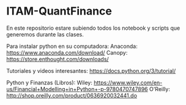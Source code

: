 # ITAM-QuantFinance

En este repositorio estare subiendo todos los notebook y scripts que generemos durante las clases.

Para instalar python en su computadora:
  Anaconda:  https://www.anaconda.com/download/
  Canopy:    https://store.enthought.com/downloads/
 
Tutoriales y videos interesantes:
  https://docs.python.org/3/tutorial/
  
Python y Finanzas (Libros):
  Wiley:    https://www.wiley.com/en-us/Financial+Modelling+in+Python+-p-9780470747896
  O'Reilly: http://shop.oreilly.com/product/0636920032441.do

